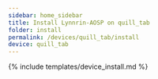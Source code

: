 ```yaml
---
sidebar: home_sidebar
title: Install Lynnrin-AOSP on quill_tab
folder: install
permalink: /devices/quill_tab/install
device: quill_tab
---
```

{% include templates/device_install.md %}
